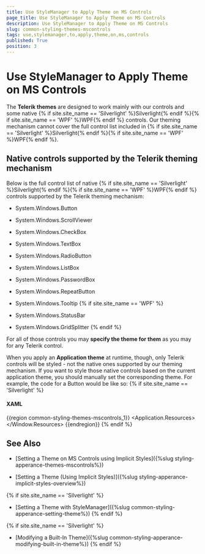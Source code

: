```yaml
---
title: Use StyleManager to Apply Theme on MS Controls
page_title: Use StyleManager to Apply Theme on MS Controls
description: Use StyleManager to Apply Theme on MS Controls
slug: common-styling-themes-mscontrols
tags: use,stylemanager,to,apply,theme,on,ms,controls
published: True
position: 3
---
```


# Use StyleManager to Apply Theme on MS Controls

 The __Telerik themes__ are designed to work mainly with our controls and some native {% if site.site_name == 'Silverlight' %}Silverlight{% endif %}{% if site.site_name == 'WPF' %}WPF{% endif %} controls. Our theming mechanism cannot cover the full control list included in {% if site.site_name == 'Silverlight' %}Silverlight{% endif %}{% if site.site_name == 'WPF' %}WPF{% endif %}.
    

## Native controls supported by the Telerik theming mechanism

Below is the full control list of native {% if site.site_name == 'Silverlight' %}Silverlight{% endif %}{% if site.site_name == 'WPF' %}WPF{% endif %} controls supported by the Telerik theming mechanism:
        

* System.Windows.Button
          

* System.Windows.ScrollViewer
          

* System.Windows.CheckBox
          

* System.Windows.TextBox
          

* System.Windows.RadioButton
          

* System.Windows.ListBox
          

* System.Windows.PasswordBox
          

* System.Windows.RepeatButton
          

* System.Windows.Tooltip
{% if site.site_name == 'WPF' %}


* System.Windows.StatusBar


* System.Windows.GridSplitter
{% endif %}    


For all of those controls you may __specify the theme for them__ as you may for any Telerik control.

When you apply an __Application theme__ at runtime, though, only Telerik controls will be styled - not the native ones supported by our theming mechanism. If you want to style those native controls based on the current application theme, you should manually set the corresponding theme. For example, the code for a Button would be like so: {% if site.site_name == 'Silverlight' %}



#### __XAML__

{{region common-styling-themes-mscontrols_1}}
	<Application xmlns="http://schemas.microsoft.com/winfx/2006/xaml/presentation"
	             xmlns:x="http://schemas.microsoft.com/winfx/2006/xaml"
	             xmlns:telerik="http://schemas.telerik.com/2008/xaml/presentation"
	             x:Class="RadCalcTest.App">
	    <Application.Resources>
	        <Style TargetType="Button"/>
	    </Application.Resources>
	</Application>
	{{endregion}}





#### __C#__

{{region common-styling-themes-mscontrols_2}}
	public App()
      {
          this.Startup += this.Application_Startup;
          this.Exit += this.Application_Exit;
          this.UnhandledException += this.Application_UnhandledException;
          StyleManager.ApplicationTheme = new Windows7Theme();
          InitializeComponent();
         StyleManager.SetBasedOn(((Style)Current.Resources[typeof(Button)]), StyleManager.ApplicationTheme);
      }
	{{endregion}}



#### __VB.NET__

{{region common-styling-themes-mscontrols_3}}
    Public Sub New()
        Me.Startup += Me.Application_Startup
        Me.[Exit] += Me.Application_Exit
        Me.UnhandledException += Me.Application_UnhandledException
        StyleManager.ApplicationTheme = New Windows7Theme()
        InitializeComponent()
        StyleManager.SetBasedOn(DirectCast(Current.Resources(GetType(Button)), Style), StyleManager.ApplicationTheme)
    End Sub
	{{endregion}}

{% endif %}{% if site.site_name == 'WPF' %}



#### __XAML__

{{region common-styling-themes-mscontrols_4}}
	<Window.Resources>
		<telerik:Expression_DarkTheme x:Key="Theme" />
		<Style TargetType="Button">
	        <Setter Property="telerik:StyleManager.Theme" Value="{StaticResource Theme}"/>
	    </Style>
	</Window.Resources>
	{{endregion}}
{% endif %}

## See Also

 * [Setting a Theme on MS Controls using Implicit Styles]({%slug styling-apperance-themes-mscontrols%})

 * [Setting a Theme (Using  Implicit Styles)]({%slug styling-apperance-implicit-styles-overview%})

{% if site.site_name == 'Silverlight' %}
 * [Setting a Theme with StyleManager]({%slug common-styling-apperance-setting-theme%})
{% endif %}

{% if site.site_name == 'Silverlight' %}
 * [Modifying a Built-In Theme]({%slug common-styling-apperance-modifying-built-in-theme%})
{% endif %}
